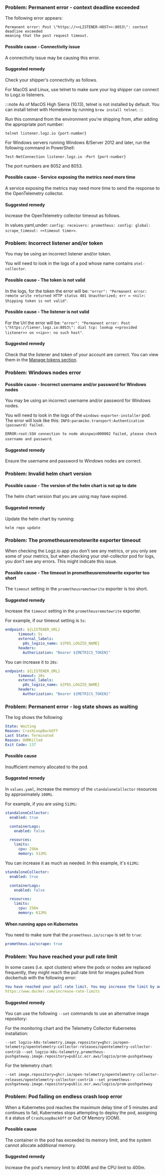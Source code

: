 


### Problem: Permanent error - context deadline exceeded

The following error appears:

```shell
Permanent error: Post \"https://<<LISTENER-HOST>>:8053\": context deadline exceeded
meaning that the post request timeout.
```

#### Possible cause - Connectivity issue

A connectivity issue may be causing this error.

#### Suggested remedy

Check your shipper's connectivity as follows.

For MacOS and Linux, use telnet to make sure your log shipper can connect to Logz.io listeners.

:::note
As of MacOS High Sierra (10.13),
telnet is not installed by default.
You can install telnet with Homebrew
by running `brew install telnet`.
:::

Run this command from the environment you're shipping from, after adding the appropriate port number:

```shell
telnet listener.logz.io {port-number}
```
For Windows servers running Windows 8/Server 2012 and later, run the following command in PowerShell:


```shell
Test-NetConnection listener.logz.io -Port {port-number}
```

The port numbers are 8052 and 8053.

#### Possible cause - Service exposing the metrics need more time


A service exposing the metrics may need more time to send the response to the OpenTelemetry collector.

#### Suggested remedy


Increase the OpenTelemetry collector timeout as follows.

In values.yaml,under: `config: receivers: prometheus: config: global: scrape_timeout: <<timeout time>>`.

### Problem: Incorrect listener and/or token

You may be using an incorrect listener and/or token.

You will need to look in the logs of a pod whose name contains `otel-collector`. 

#### Possible cause - The token is not valid


In the logs, for the token the error will be: `"error": "Permanent error: remote write returned HTTP status 401 Unauthorized; err = <nil>: Shipping token is not valid"`. 

#### Possible cause - The listener is not valid


For the Url the error will be: `"error": "Permanent error: Post \"https://liener.logz.io:8053\": dial tcp: lookup <<provided listener>> on <<ip>>: no such host"`.

#### Suggested remedy


Check that the listener and token of your account are correct. You can view them in the [Manage tokens section](https://app.logz.io/#/dashboard/settings/manage-tokens/data-shipping?product=metrics).


### Problem: Windows nodes error


#### Possible cause - Incorrect username and/or password for Windows nodes

You may be using an incorrect username and/or password for Windows nodes.

You will need to look in the logs of the `windows-exporter-installer` pod. The error will look like this: `INFO:paramiko.transport:Authentication (password) failed.`

`ERROR:root:SSH connection to node aksnpwin000002 failed, please check username and password`.
 

#### Suggested remedy

Ensure the username and password to Windows nodes are correct.

### Problem: Invalid helm chart version

#### Possible cause - The version of the helm chart is not up to date

The helm chart version that you are using may have expired.

#### Suggested remedy


Update the helm chart by running:

```shell
helm repo update
```

### Problem: The prometheusremotewrite exporter timeout


When checking the Logz.io app you don't see any metrics, or you only see some of your metrics, but when checking your otel-collector pod for logs, you don't see any errors. This might indicate this issue.

#### Possible cause - The timeout in prometheusremotewrite exporter too short


The `timeout` setting in the `prometheusremotewrite` exporter is too short.

#### Suggested remedy


Increase the `timeout` setting in the `prometheusremotewrite` exporter.

For example, if our timeout setting is `5s`:

```yaml
endpoint: ${LISTENER_URL}
      timeout: 5s
      external_labels:
        p8s_logzio_name: ${P8S_LOGZIO_NAME}
      headers:
        Authorization: "Bearer ${METRICS_TOKEN}"

```

You can increase it to `20s`:

```yaml
endpoint: ${LISTENER_URL}
      timeout: 20s
      external_labels:
        p8s_logzio_name: ${P8S_LOGZIO_NAME}
      headers:
        Authorization: "Bearer ${METRICS_TOKEN}"

```

### Problem: Permanent error - log state shows as waiting

The log shows the following:

```yaml
State: Waiting
Reason: CrashLoopBackOff
Last State: Terminated
Reason: OOMKilled
Exit Code: 137
```


#### Possible cause


Insufficient memory allocated to the pod.

#### Suggested remedy


In `values.yaml`, increase the memory of the `standaloneCollector` resources by approximately `100Mi`.

For example, if you are using `512Mi`:

```yaml
standaloneCollector:
  enabled: true

  containerLogs:
    enabled: false

  resources:
    limits:
      cpu: 256m
      memory: 512Mi
```

You can increase it as much as needed. In this example, it's `612Mi`:

```yaml
standaloneCollector:
  enabled: true

  containerLogs:
    enabled: false

  resources:
    limits:
      cpu: 256m
      memory: 612Mi
```

#### When running apps on Kubernetes 



You need to make sure that the `prometheus.io/scrape` is set to `true`:

```yaml
prometheus.io/scrape: true
```


###  Problem: You have reached your pull rate limit

In some cases (i.e. spot clusters) where the pods or nodes are replaced frequently, they might reach the pull rate limit for images pulled from dockerhub with the following error:

```yaml
You have reached your pull rate limit. You may increase the limit by authenticating and upgrading: 
https://www.docker.com/increase-rate-limits
```

#### Suggested remedy


You can use the following `--set` commands to use an alternative image repository:

For the monitoring chart and the Telemetry Collector Kubernetes installation:


`--set logzio-k8s-telemetry.image.repository=ghcr.io/open-telemetry/opentelemetry-collector-releases/opentelemetry-collector-contrib`
`--set logzio-k8s-telemetry.prometheus-pushgateway.image.repository=public.ecr.aws/logzio/prom-pushgateway`

For the telemetry chart:


`--set image.repository=ghcr.io/open-telemetry/opentelemetry-collector-releases/opentelemetry-collector-contrib`
`--set prometheus-pushgateway.image.repository=public.ecr.aws/logzio/prom-pushgateway`


###  Problem: Pod failing on endless crash loop error

When a Kubernetes pod reaches the maximum delay time of 5 minutes and continues to fail, Kubernetes stops attempting to deploy the pod, assigning it a status of `CrashLoopBackOff` or Out Of Memory (OOM).

#### Possible cause

The container in the pod has exceeded its memory limit, and the system cannot allocate additional memory.


#### Suggested remedy

Increase the pod's memory limit to 400Mi and the CPU limit to 400m.